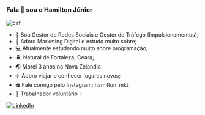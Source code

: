 ### Fala 👋 sou o Hamilton Júnior
![caf](https://travelpedia.com.br/wp-content/uploads/2020/09/cafe-1-GIF.gif)

-  📲 Sou  Gestor de Redes Sociais e Gestor de Tráfego (Impulsionamentos);
- 🎯 Adoro Marketing Digital e estudo muito sobre;
- 💻 Atualmente estudando  muito sobre programação;
- 🏝️ Natural de Fortaleza, Ceara;
- 🌏 Morei 3 anos na Nova Zelandia
- ✈️ Adoro viajar e conhecer lugares novos;
- ☎️ Fale comigo pelo Instagram: hamilton_mkt
- 🙏 Trabalhador voluntário ;

[![LinkedIn](https://logospng.org/download/linkedin/logo-linkedin-256.png)](https://www.linkedin.com/in/hamilton-junior-b441bb1b3/)

